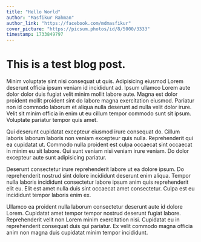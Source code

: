 ```yaml
---
title: "Hello World"
author: "Masfikur Rahman"
author_link: "https://facebook.com/mdmasfikur"
cover_picture: "https://picsum.photos/id/8/5000/3333"
timestamp: 1733849797
---
```


# This is a test blog post.

Minim voluptate sint nisi consequat ut quis. Adipisicing eiusmod Lorem deserunt officia ipsum veniam id incididunt ad. Ipsum ullamco Lorem aute dolor dolor duis fugiat velit minim mollit labore aute. Magna est dolor proident mollit proident sint do labore magna exercitation eiusmod. Pariatur non id commodo laborum et aliqua nulla deserunt ad nulla velit dolor irure. Velit sit minim officia in enim ut eu cillum tempor commodo sunt sit ipsum. Voluptate pariatur tempor quis amet.

Qui deserunt cupidatat excepteur eiusmod irure consequat do. Cillum laboris laborum laboris non veniam excepteur quis nulla. Reprehenderit qui ea cupidatat ut. Commodo nulla proident est culpa occaecat sint occaecat in minim eu sit labore. Qui sunt veniam nisi veniam irure veniam. Do dolor excepteur aute sunt adipisicing pariatur.

Deserunt consectetur irure reprehenderit labore ut ea dolore ipsum. Do reprehenderit nostrud sint dolore incididunt deserunt enim aliqua. Tempor nulla laboris incididunt consectetur labore ipsum anim quis reprehenderit elit eu. Elit est amet nulla duis sint occaecat amet consectetur. Culpa est eu incididunt tempor laboris enim ex.

Ullamco ea proident nulla laborum consectetur deserunt aute id dolore Lorem. Cupidatat amet tempor tempor nostrud deserunt fugiat labore. Reprehenderit velit non Lorem minim exercitation nisi. Cupidatat eu in reprehenderit consequat duis qui pariatur. Ex velit commodo magna officia anim non magna duis cupidatat minim tempor incididunt.